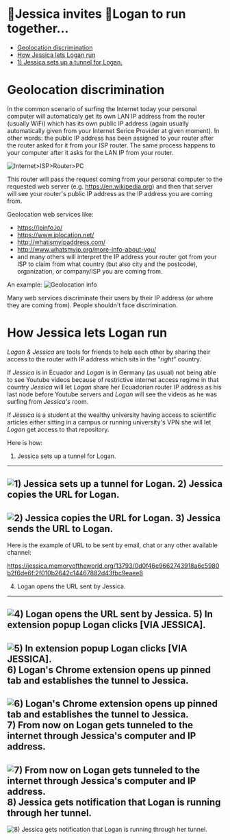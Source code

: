 :runner:Jessica invites :runner:Logan to run together...
========================================================


  * [Geolocation discrimination](#geolocation-discrimination)
  * [How Jessica lets Logan run](#how-jessica-lets-logan-run)
   * [1) Jessica sets up a tunnel for Logan.](#1-jessica-sets-up-a-tunnel-for-logan)

Geolocation discrimination
==========================

In the common scenario of surfing the Internet today your personal computer will automaticaly get its own LAN IP address from the router (usually WiFi) which has its own public IP address (again usually automatically given from your Internet Serice Provider at given moment). In other words: the public IP address has been assigned to your router after the router asked for it from your ISP router. The same process happens to your computer after it asks for the LAN IP from your router.

![Internet>ISP>Router>PC](http://i.imgur.com/7VygiVE.png "Internet>ISP>Router>PC")

This router will pass the request coming from your personal computer to the requested web server (e.g. https://en.wikipedia.org) and then that server will see your router's public IP address as the IP address you are coming from.

Geolocation web services like:
 - https://ipinfo.io/
 - https://www.iplocation.net/
 - http://whatismyipaddress.com/
 - http://www.whatsmyip.org/more-info-about-you/ 
 - and many others
will interpret the IP address your router got from your ISP to claim from what country (but also city and the postcode), organization, or company/ISP you are coming from.

An example:
![Geolocation info](http://i.imgur.com/cCuIEeB.png "Geolocation info")

Many web services discriminate their users by their IP address (or where they are coming from). People shouldn't face discrimination.

How Jessica lets Logan run
========================

*Logan & Jessica* are tools for friends to help each other by sharing their access to the router with IP address which sits in the "*right*" country.

If *Jessica* is in Ecuador and *Logan* is in Germany (as usual) not being able to see Youtube videos because of restrictive internet access regime in that country *Jessica* will let *Logan* share her Ecuadorian router IP address as his last node before Youtube servers and *Logan* will see the videos as he was surfing from *Jessica's* room.

If *Jessica* is a student at the wealthy university having access to scientific articles either sitting in a campus or running university's VPN she will let *Logan* get access to that repository.

Here is how:

1) Jessica sets up a tunnel for Logan.
--------------------------------------
![1) Jessica sets up a tunnel for Logan.](http://i.imgur.com/jEtCT1a.png "1) Jessica sets up a tunnel for Logan.")
2) Jessica copies the URL for Logan.
------------------------------------
![2) Jessica copies the URL for Logan.](http://i.imgur.com/c8dsvb8.png "2) Jessica copies the URL for Logan.")
3) Jessica sends the URL to Logan.
----------------------------------
Here is the example of URL to be sent by email, chat or any other available channel:

https://jessica.memoryoftheworld.org/13793/0d0f46e9662743918a6c5980b2f6de6f:2f010b2642c14467882d43fbc9eaee8

4) Logan opens the URL sent by Jessica.
---------------------------------------
![4) Logan opens the URL sent by Jessica.](http://i.imgur.com/rFCTAeK.png "4) Logan opens the URL sent by Jessica.")
5) In extension popup Logan clicks [VIA JESSICA].
-------------------------------------------------
![5) In extension popup Logan clicks [VIA JESSICA].](http://i.imgur.com/IlZwMBX.png "5) In extension popup Logan clicks [VIA JESSICA].")
6) Logan's Chrome extension opens up pinned tab and establishes the tunnel to Jessica.
--------------------------------------------------------------------------------------
![6) Logan's Chrome extension opens up pinned tab and establishes the tunnel to Jessica.](http://i.imgur.com/oUf6nr6.png "6) Logan's Chrome extension opens up pinned tab and establishes the tunnel to Jessica.")
7) From now on Logan gets tunneled to the internet through Jessica's computer and IP address.
---------------------------------------------------------------------------------------------
![7) From now on Logan gets tunneled to the internet through Jessica's computer and IP address.](http://i.imgur.com/1Anikzb.png "7) From now on Logan gets tunneled to the internet through Jessica's computer and IP address.")
8) Jessica gets notification that Logan is running through her tunnel.
----------------------------------------------------------------------
![8) Jessica gets notification that Logan is running through her tunnel.](http://i.imgur.com/nvzSrVh.png "8) Jessica gets notification that Logan is running through her tunnel.")
